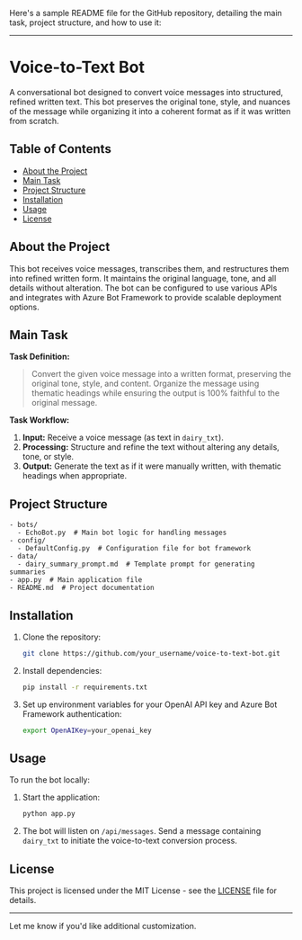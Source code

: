 Here's a sample README file for the GitHub repository, detailing the main task, project structure, and how to use it:

---

# Voice-to-Text Bot

A conversational bot designed to convert voice messages into structured, refined written text. This bot preserves the original tone, style, and nuances of the message while organizing it into a coherent format as if it was written from scratch.

## Table of Contents

- [About the Project](#about-the-project)
- [Main Task](#main-task)
- [Project Structure](#project-structure)
- [Installation](#installation)
- [Usage](#usage)
- [License](#license)

## About the Project

This bot receives voice messages, transcribes them, and restructures them into refined written form. It maintains the original language, tone, and all details without alteration. The bot can be configured to use various APIs and integrates with Azure Bot Framework to provide scalable deployment options.

## Main Task

**Task Definition:**
> Convert the given voice message into a written format, preserving the original tone, style, and content. Organize the message using thematic headings while ensuring the output is 100% faithful to the original message.

**Task Workflow:**

1. **Input:** Receive a voice message (as text in `dairy_txt`).
2. **Processing:** Structure and refine the text without altering any details, tone, or style.
3. **Output:** Generate the text as if it were manually written, with thematic headings when appropriate.

## Project Structure

```plaintext
- bots/
  - EchoBot.py  # Main bot logic for handling messages
- config/
  - DefaultConfig.py  # Configuration file for bot framework
- data/
  - dairy_summary_prompt.md  # Template prompt for generating summaries
- app.py  # Main application file
- README.md  # Project documentation
```

## Installation

1. Clone the repository:
   ```bash
   git clone https://github.com/your_username/voice-to-text-bot.git
   ```
2. Install dependencies:
   ```bash
   pip install -r requirements.txt
   ```
3. Set up environment variables for your OpenAI API key and Azure Bot Framework authentication:
   ```bash
   export OpenAIKey=your_openai_key
   ```

## Usage

To run the bot locally:
1. Start the application:
   ```bash
   python app.py
   ```
2. The bot will listen on `/api/messages`. Send a message containing `dairy_txt` to initiate the voice-to-text conversion process.

## License

This project is licensed under the MIT License - see the [LICENSE](LICENSE) file for details.

---

Let me know if you'd like additional customization.